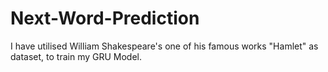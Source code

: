# Next-Word-Prediction
I have utilised William Shakespeare's one of his famous works "Hamlet" as dataset, to train my GRU Model.
